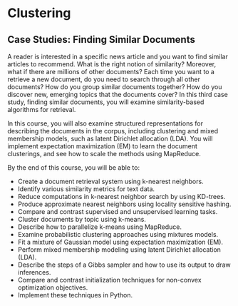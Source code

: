 # Clustering

## Case Studies: Finding Similar Documents 

A reader is interested in a specific news article and you want to find similar articles to recommend. What is the right notion of similarity? Moreover, what if there are millions of other documents? Each time you want to a retrieve a new document, do you need to search through all other documents? How do you group similar documents together? How do you discover new, emerging topics that the documents cover? In this third case study, finding similar documents, you will examine similarity-based algorithms for retrieval. 

In this course, you will also examine structured representations for describing the documents in the corpus, including clustering and mixed membership models, such as latent Dirichlet allocation (LDA). You will implement expectation maximization (EM) to learn the document clusterings, and see how to scale the methods using MapReduce. 

By the end of this course, you will be able to: 
- Create a document retrieval system using k-nearest neighbors. 
- Identify various similarity metrics for text data. 
- Reduce computations in k-nearest neighbor search by using KD-trees. 
- Produce approximate nearest neighbors using locality sensitive hashing. 
- Compare and contrast supervised and unsupervised learning tasks. 
- Cluster documents by topic using k-means. 
- Describe how to parallelize k-means using MapReduce. 
- Examine probabilistic clustering approaches using mixtures models. 
- Fit a mixture of Gaussian model using expectation maximization (EM). 
- Perform mixed membership modeling using latent Dirichlet allocation (LDA). 
- Describe the steps of a Gibbs sampler and how to use its output to draw inferences. 
- Compare and contrast initialization techniques for non-convex optimization objectives. 
- Implement these techniques in Python.


